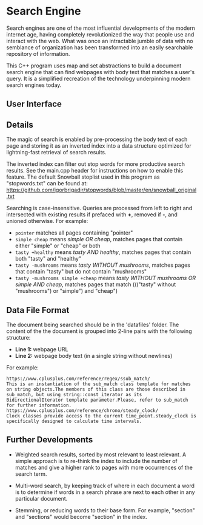 # Search Engine

Search engines are one of the most influential developments of the modern internet age, having completely revolutionized the way that people use and interact with the web. What was once an intractable jumble of data with no semblance of organization has been transformed into an easily searchable repository of information. 

This C++ program uses map and set abstractions to build a document search engine that can find webpages with body text that matches a user's query. It is a simplified recreation of the technology underpinning modern search engines today. 

## User Interface



## Details

The magic of search is enabled by pre-processing the body text of each page and storing it as an inverted index into a data structure optimized for lightning-fast retrieval of search results. 

The inverted index can filter out stop words for more productive search results. See the main.cpp header for instructions on how to enable this feature. The default Snowball stoplist used in this program as "stopwords.txt" can be found at: https://github.com/igorbrigadir/stopwords/blob/master/en/snowball_original.txt

Searching is case-insensitive. Queries are processed from left to right and intersected with existing results if prefaced with **+**, removed if **-**, and unioned otherwise. For example:

- ```pointer``` matches all pages containing "pointer"
- ```simple cheap``` means *simple OR cheap*, matches pages that contain either "simple" or "cheap" or both
- ```tasty +healthy``` means *tasty AND healthy*, matches pages that contain both "tasty" and "healthy"
- ```tasty -mushrooms``` means *tasty WITHOUT mushrooms*,	matches pages that contain "tasty" but do not contain "mushrooms"
- ```tasty -mushrooms simple +cheap```	means *tasty WITHOUT mushrooms OR simple AND cheap*, matches pages that match ((("tasty" without "mushrooms") or "simple") and "cheap")

## Data File Format

The document being searched should be in the 'datafiles' folder. The content of the the document is grouped into 2-line pairs with the following structure:
- **Line 1:** webpage URL
- **Line 2:** webpage body text (in a single string without newlines)

For example:

```
https://www.cplusplus.com/reference/regex/ssub_match/
This is an instantiation of the sub_match class template for matches on string objects.The members of this class are those described in sub_match, but using string::const_iterator as its BidirectionalIterator template parameter.Please, refer to sub_match for further information.
https://www.cplusplus.com/reference/chrono/steady_clock/
Clock classes provide access to the current time_point.steady_clock is specifically designed to calculate time intervals.
```

## Further Developments
 
- Weighted search results, sorted by most relevant to least relevant. A simple approach is to re-think the index to include the number of matches and give a higher rank to pages with more occurrences of the search term.

- Multi-word search, by keeping track of where in each document a word is to determine if words in a search phrase are next to each other in any particular document.

- Stemming, or reducing words to their base form. For example, "section" and "sections" would become "section" in the index.


